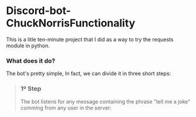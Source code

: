# Discord-bot-ChuckNorrisFunctionality

This is a litle ten-minute project that I did as a way to try the requests module in python.

### What does it do?
The bot's pretty simple, In fact, we can divide it in three short steps:

> ### <strong>1º Step</strong>
> The bot listens for any message containing the phrase "tell me a joke" comming from any user in the server:
>               
>